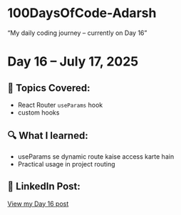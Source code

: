 # 100DaysOfCode-Adarsh
“My daily coding journey – currently on Day 16”

# Day 16 – July 17, 2025

## 📘 Topics Covered:
- React Router `useParams` hook
- custom hooks

## 🔍 What I learned:
- useParams se dynamic route kaise access karte hain
- Practical usage in project routing

## 🔗 LinkedIn Post:
[View my Day 16 post](https://www.linkedin.com/posts/adarsh-x-mishra_day16-100daysofcode-reactjs-activity-7351680910108344320-0X4j?utm_source=share&utm_medium=member_desktop&rcm=ACoAAEeJL8IB-hnZLa4d7qbnkeJLkFSq6lJ_eW4)
